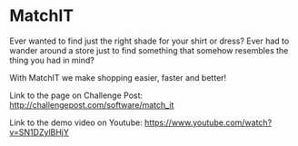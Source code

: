 # MatchIT

Ever wanted to find just the right shade for your shirt or dress? Ever had to wander around a store just to find something that somehow resembles the thing you had in mind?

With MatchIT we make shopping easier, faster and better!

Link to the page on Challenge Post: http://challengepost.com/software/match_it

Link to the demo video on Youtube: https://www.youtube.com/watch?v=SN1DZylBHjY
